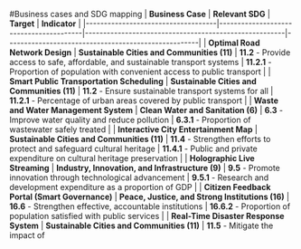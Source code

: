 #Business cases and SDG mapping
| **Business Case**                  | **Relevant SDG**                      | **Target**                                             | **Indicator**                                         |
|------------------------------------|----------------------------------------|-------------------------------------------------------|-----------------------------------------------------|
| **Optimal Road Network Design**    | **Sustainable Cities and Communities (11)** | **11.2** - Provide access to safe, affordable, and sustainable transport systems | **11.2.1** - Proportion of population with convenient access to public transport |
| **Smart Public Transportation Scheduling** | **Sustainable Cities and Communities (11)** | **11.2** - Ensure sustainable transport systems for all | **11.2.1** - Percentage of urban areas covered by public transport |
| **Waste and Water Management System** | **Clean Water and Sanitation (6)**     | **6.3** - Improve water quality and reduce pollution | **6.3.1** - Proportion of wastewater safely treated |
| **Interactive City Entertainment Map** | **Sustainable Cities and Communities (11)** | **11.4** - Strengthen efforts to protect and safeguard cultural heritage | **11.4.1** - Public and private expenditure on cultural heritage preservation |
| **Holographic Live Streaming**     | **Industry, Innovation, and Infrastructure (9)** | **9.5** - Promote innovation through technological advancement | **9.5.1** - Research and development expenditure as a proportion of GDP |
| **Citizen Feedback Portal (Smart Governance)** | **Peace, Justice, and Strong Institutions (16)** | **16.6** - Strengthen effective, accountable institutions | **16.6.2** - Proportion of population satisfied with public services |
| **Real-Time Disaster Response System** | **Sustainable Cities and Communities (11)** | **11.5** - Mitigate the impact of
